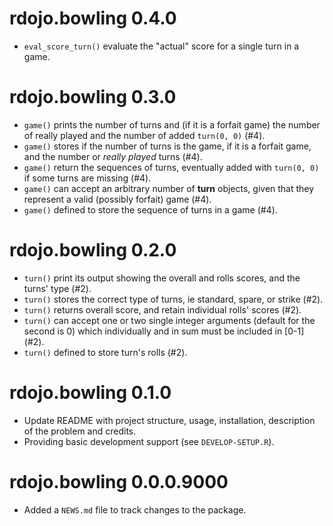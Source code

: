 # rdojo.bowling 0.4.0

* `eval_score_turn()` evaluate the "actual" score for a single turn in
  a game.

# rdojo.bowling 0.3.0

* `game()` prints the number of turns and (if it is a forfait game) the
  number of really played and the number of added `turn(0, 0)` (#4).
* `game()` stores if the number of turns is the game, if it is a
  forfait game, and the number or _really played_ turns (#4).
* `game()` return the sequences of turns, eventually added with 
  `turn(0, 0)` if some turns are missing (#4).
* `game()` can accept an arbitrary number of **turn** objects, given
  that they represent a valid (possibly forfait) game (#4).
* `game()` defined to store the sequence of turns in a game (#4).

# rdojo.bowling 0.2.0

* `turn()` print its output showing the overall and rolls scores, and
  the turns' type (#2).
* `turn()` stores the correct type of turns, ie standard, spare, or
  strike (#2).
* `turn()` returns overall score, and retain individual rolls' scores
   (#2).
* `turn()` can accept one or two single integer arguments (default for
  the second is 0) which individually and in sum must be included in
  [0-1] (#2).
* `turn()` defined to store turn's rolls (#2).

# rdojo.bowling 0.1.0

* Update README with project structure, usage, installation, description
  of the problem and credits.
* Providing basic development support (see `DEVELOP-SETUP.R`).

# rdojo.bowling 0.0.0.9000

* Added a `NEWS.md` file to track changes to the package.
